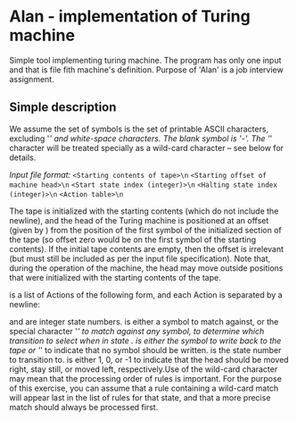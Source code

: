 # Alan - implementation of Turing machine

Simple tool implementing turing machine. The program has only one input and that is file fith machine's definition. Purpose of 'Alan' is a job interview assignment.


## Simple description 
We assume the set of symbols is the set of printable ASCII characters, excluding '*' and white-space characters. The blank symbol is '-'. The '*' character will be treated specially as a wild-card character – see below for details.

*Input file format:*
`<Starting contents of tape>\n`
`<Starting offset of machine head>\n`
`<Start state index (integer)>\n`
`<Halting state index (integer)>\n`
`<Action table>\n`

The tape is initialized with the starting contents (which do not include the newline), and the head of the Turing machine is positioned at an offset (given by <Starting offset of machine head>) from the position of the first symbol of the initialized section of the tape (so offset zero would be on the first symbol of the starting contents). If the initial tape contents are empty, then the offset is irrelevant (but must still be included as per the input file specification). Note that, during the operation of the machine, the head may move outside positions that were initialized with the starting contents of the tape. 

<Action table> is a list of Actions of the following form, and each Action is separated by a newline:

<State index> <Read> <Write> <Direction> <New state index>

<State index> and <New state index> are integer state numbers. <Read> is either a symbol to match against, or the special character '*' to match against any symbol, to determine which transition to select when in state <State index>. <Write> is either the symbol to write back to the tape or '*' to indicate that no symbol should be written. <New state index> is the state number to transition to. <Direction> is either 1, 0, or -1 to indicate that the head should be moved right, stay still, or moved left, respectively.Use of the wild-card character may mean that the processing order of rules is important. For the purpose of this exercise, you can assume that a rule containing a wild-card match will appear last in the list of rules for that state, and that a more precise match should always be processed first.